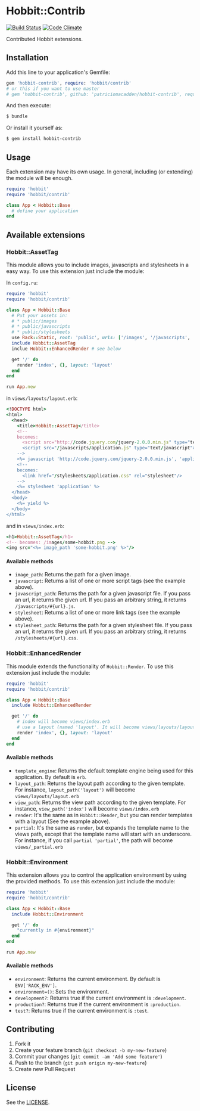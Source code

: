 # Hobbit::Contrib

[![Build Status](https://travis-ci.org/patriciomacadden/hobbit-contrib.png?branch=master)](https://travis-ci.org/patriciomacadden/hobbit-contrib)
[![Code Climate](https://codeclimate.com/github/patriciomacadden/hobbit-contrib.png)](https://codeclimate.com/github/patriciomacadden/hobbit-contrib)

Contributed Hobbit extensions.

## Installation

Add this line to your application's Gemfile:

```ruby
gem 'hobbit-contrib', require: 'hobbit/contrib'
# or this if you want to use master
# gem 'hobbit-contrib', github: 'patriciomacadden/hobbit-contrib', require: 'hobbit/contrib'
```

And then execute:

```bash
$ bundle
```

Or install it yourself as:

```bash
$ gem install hobbit-contrib
```

## Usage

Each extension may have its own usage. In general, including (or extending) the
module will be enough.

```ruby
require 'hobbit'
require 'hobbit/contrib'

class App < Hobbit::Base
  # define your application
end
```

## Available extensions

### Hobbit::AssetTag

This module allows you to include images, javascripts and stylesheets in a easy
way. To use this extension just include the module:

In `config.ru`:

```ruby
require 'hobbit'
require 'hobbit/contrib'

class App < Hobbit::Base
  # Put your assets in:
  # * public/images
  # * public/javascripts
  # * public/stylesheets
  use Rack::Static, root: 'public', urls: ['/images', '/javascripts', '/stylesheets']
  include Hobbit::AssetTag
  inclue Hobbit::EnhancedRender # see below

  get '/' do
    render 'index', {}, layout: 'layout'
  end
end

run App.new
```

in `views/layouts/layout.erb`:

```ruby
<!DOCTYPE html>
<html>
  <head>
    <title>Hobbit::AssetTag</title>
    <!--
    becomes:
      <script src="http://code.jquery.com/jquery-2.0.0.min.js" type="text/javascript"></script>
      <script src="/javascripts/application.js" type="text/javascript"></script>
    -->
    <%= javascript 'http://code.jquery.com/jquery-2.0.0.min.js', 'application' %>
    <!--
    becomes:
      <link href="/stylesheets/application.css" rel="stylesheet"/>
    -->
    <%= stylesheet 'application' %>
  </head>
  <body>
    <%= yield %>
  </body>
</html>
```

and in `views/index.erb`:

```ruby
<h1>Hobbit::AssetTag</h1>
<!-- becomes: /images/some-hobbit.png -->
<img src="<%= image_path 'some-hobbit.png' %>"/>
```

#### Available methods

* `image_path`: Returns the path for a given image.
* `javascript`: Returns a list of one or more script tags (see the example
above).
* `javascript_path`: Returns the path for a given javascript file. If you pass
an url, it returns the given url. If you pass an arbitrary string, it returns
`/javascripts/#{url}.js`.
* `stylesheet`: Returns a list of one or more link tags (see the example
above).
* `stylesheet_path`: Returns the path for a given stylesheet file. If you pass
an url, it returns the given url. If you pass an arbitrary string, it returns
`/stylesheets/#{url}.css`.

### Hobbit::EnhancedRender

This module extends the functionality of `Hobbit::Render`. To use this extension
just include the module:

```ruby
require 'hobbit'
require 'hobbit/contrib'

class App < Hobbit::Base
  include Hobbit::EnhancedRender

  get '/' do
    # index will become views/index.erb
    # use a layout (named 'layout'. It will become views/layouts/layout.erb)
    render 'index', {}, layout: 'layout'
  end
end
```

#### Available methods

* `template_engine`: Returns the default template engine being used for this
application. By default is `erb`.
* `layout_path`: Returns the layout path according to the given template. For
instance, `layout_path('layout')` will become `views/layouts/layout.erb`
* `view_path`: Returns the view path according to the given template. For
instance, `view_path('index')` will become `views/index.erb`
* `render`: It's the same as in `Hobbit::Render`, but you can render templates
with a layout (See the example above).
* `partial`: It's the same as `render`, but expands the template name to the
views path, except that the template name will start with an underscore. For
instance, if you call `partial 'partial'`, the path will become
`views/_partial.erb`

### Hobbit::Environment

This extension allows you to control the application environment by using the
provided methods. To use this extension just include the module:

```ruby
require 'hobbit'
require 'hobbit/contrib'

class App < Hobbit::Base
  include Hobbit::Environment

  get '/' do
    "currently in #{environment}"
  end
end

run App.new
```

#### Available methods

* `environment`: Returns the current environment. By default is
`ENV['RACK_ENV']`.
* `environment=()`: Sets the environment.
* `development?`: Returns true if the current environment is `:development`.
* `production?`: Returns true if the current environment is `:production`.
* `test?`: Returns true if the current environment is `:test`.

## Contributing

1. Fork it
2. Create your feature branch (`git checkout -b my-new-feature`)
3. Commit your changes (`git commit -am 'Add some feature'`)
4. Push to the branch (`git push origin my-new-feature`)
5. Create new Pull Request

## License

See the [LICENSE](https://github.com/patriciomacadden/hobbit-contrib/blob/master/LICENSE).
